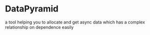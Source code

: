 # DataPyramid
a tool helping you to allocate and get async data which has a complex relationship on dependence easily
